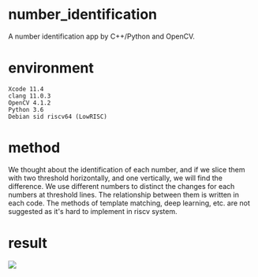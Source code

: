 # number_identification
A number identification app by C++/Python and OpenCV.
# environment
    Xcode 11.4
    clang 11.0.3
    OpenCV 4.1.2
    Python 3.6
    Debian sid riscv64 (LowRISC)
# method
    
We thought about the identification of each number, and if we slice them with two threshold horizontally, and one vertically, we will find the difference. We
use different numbers to distinct the changes for each numbers at threshold lines. The relationship between them is written in each code. The methods of
template matching, deep learning, etc. are not suggested as it's hard to implement in riscv system.
# result
![](https://github.com/Loow-Teech/number_identification/blob/master/results.png)
